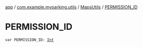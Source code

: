 [app](../../index.md) / [com.example.myparking.utils](../index.md) / [MapsUtils](index.md) / [PERMISSION_ID](./-p-e-r-m-i-s-s-i-o-n_-i-d.md)

# PERMISSION_ID

`var PERMISSION_ID: `[`Int`](https://kotlinlang.org/api/latest/jvm/stdlib/kotlin/-int/index.html)